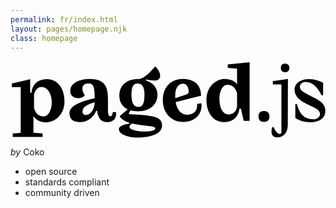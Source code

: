 ```yaml
---
permalink: fr/index.html
layout: pages/homepage.njk
class: homepage
---
```



<div class="contents">
<a href="about"><svg class="intro-logo" xmlns="http://www.w3.org/2000/svg" viewBox="0 0 213 52" fill="var(--color-body)"><path fill="var(--color-body)" d="M69.1 34.7c0 1.3-.5 2.7-1.6 2.7s-1.6-1.1-1.6-4.6v-7.1c0-7.3-1.5-13.5-12.1-13.5-6.5.0-13.4 2.2-13.4 8.4.0 4.7 6.9 6.1 9.9 2.6-1-1.3-1.7-3-1.7-4.5.0-2.9 2.2-3.5 4.4-3.5 2.4.0 3.9 1.4 3.9 8.6v1.3l-4.1 1.1c-7.9 2.2-12.9 4.9-12.9 9.1.0 3.9 2.2 6 7.1 6 4.6.0 8.7-2.4 11-7.7h.5c.9 5 2.4 7.7 6.8 7.7 3.1.0 6.6-1.5 6.1-6.7h-2.3v.1zm-17.8 1.8c-1.7.0-2.6-.9-2.6-2.1.0-3.2 2.3-4.7 8.2-6.5.1 4-2.5 8.6-5.6 8.6zM24.8 12.3c-3.6.0-9.6 1.2-10.6 9.1h-.9v-9.1L.9 15.2v2.4h6v31l-5.4.4v2.4h20.2V49l-6.2-.5V37.3c1.3 1.9 4 4.2 8.7 4.2 5.1.0 12.3-4.4 12.3-14.2.0-9.2-5.1-15-11.7-15zm-2.4 25.2c-2.8.0-5.3-1.5-6.5-5.7v-8.9c.1-1.3 1.5-5.4 5-5.4 4.4.0 7 5.1 7 10.5-.1 4.7-2 9.5-5.5 9.5zm155-21.6h5.8v32c0 3.4-4.3.4-5.1-3.1H177c-1.3 3.5-.2 6.9 3.1 6.9 3.2.0 7.4-1.7 7.4-8.9l.1-30.6-10.2 1.4v2.3zm-6 17.9c-2.4.0-3.7 1.3-3.7 3.7.0 2.4 1.3 3.7 3.7 3.7 2.4.0 3.7-1.3 3.7-3.7.0-2.4-1.4-3.7-3.7-3.7zM95.8 37.4c-4.9-1.1-12.3-1.1-15.9-1.6l1.2-2.4c1.4.4 3.1.6 5 .6 8.6.0 13.3-4.9 13.3-11.3.0-4.4-3-8-7.8-9.6l.2-.6c1.9.4 3.9.7 5.4.7 2.3.0 4-.8 4-3.4.0-1.8-1.3-4.1-3.3-6.2-3.3 3.6-6.2 7.3-10.7 8.7-.2-.1-.4-.1-.6-.1-8.6.0-13 4.8-13 11.3.0 4 1.8 7.4 5.7 9.2l-5.5 4.6c.4.8 1.7 2.9 6.5 4.4v.7c-4.4.6-7 1.9-7 3.7.0 3.8 7 5.7 12.3 5.7 9.1.0 16.6-2.3 16.9-7.9.0-3.6-1.6-5.4-6.7-6.5zm-10-22.2c3.3.0 4.8 2.4 4.8 7.4.0 5.7-1.1 8.5-4 8.5-3.4.0-4.8-2.9-4.8-8.4.1-5.3 1.2-7.5 4-7.5zm5.1 32.5c-6.2.0-10.5-1.5-10.5-3.2.0-.6.6-1.3 1.8-2.2l.9.2c9.4 1.8 14.8 1.3 14.8 3 .1 1.4-2.5 2.2-7 2.2zM199 21.5c-2.3-1.4-3.3-2.6-3.3-4 0-1.6 1.1-3.3 4-3.3 4.3.0 8.1 3.6 10.6 8.9h1.1v-8.4c-3-1.6-6.4-2.4-9.5-2.4-5.3.0-9.8 2.4-9.8 7.3.0 3.9 3.1 6.7 6.2 8.4 5.8 3.2 11 4.4 11 7.8.0 2.3-2.2 3.6-4.7 3.6-5.2.0-8.9-2.7-10.9-10.2h-1.1v9.4c2.7 1.8 6.5 2.8 10.1 2.8 5.4.0 10.2-2.2 10.2-7.7.1-6.5-7.5-8.3-13.9-12.2zM185.7 1.8c-2 0-2.9 1.1-2.9 2.9.0 1.9 1 2.9 2.9 2.9 1.8.0 2.9-1 2.9-2.9s-1.1-2.9-2.9-2.9zM126.1 29.1c.1.4.1.7.1 1.1.0 3.9-2.8 6.1-6.8 6.1-3.9.0-6.7-2.8-7.7-8.5l17.2-4.3c-.2-7.7-4.7-11.3-12.9-11.3-6.2.0-13 4.5-13 14.4.0 7.5 4.9 14.6 13.9 14.6 8 0 12.3-5.3 12.3-11.2.0-.5-.1-1-.1-1.5l-3 .6zm-14.7-5.8c0-5.2 2.2-8 5.3-8 2.9.0 3.8 3.2 3.8 5.6.0 1.5-1.9 1.8-5.1 2.9l-4 1.3v-1.8zM147 4.7l6.2.5v10.6c-1.5-2.1-4-3.6-8.4-3.6-5.1.0-12.3 4.4-12.3 14.2.0 9.1 5.1 14.9 11.7 14.9 3.6.0 9.6-1.2 10.6-9.1h1l1.9 8.3h4V.8l-14.8 1.5v2.4h.1zm6.2 26c-.1 1.2-1.1 5.4-5.9 5.4-4 0-6-4.9-6-10.5.0-4.7 1.9-9.5 5.4-9.5 2.8.0 5.3 1.5 6.5 5.7v8.9z"></path></svg></a><p><em>by</em> Coko</p><ul><li>open source</li><li>standards compliant</li><li>community driven</li></ul></div>
